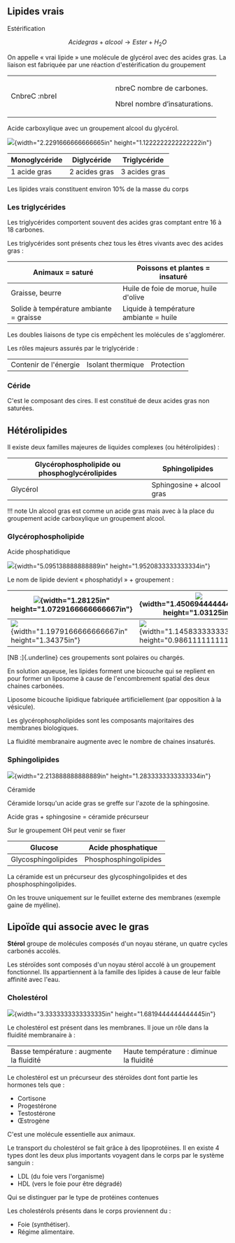 
## Lipides vrais

Estérification

$$Acidegras + alcool \rightarrow Ester + H_{2}O$$

On appelle « vrai lipide » une molécule de glycérol avec des acides
gras. La liaison est fabriquée par une réaction d'estérification du
groupement

<table>
<colgroup>
<col style="width: 50%" />
<col style="width: 50%" />
</colgroup>
<tbody>
<tr class="odd">
<td>CnbreC :nbreI</td>
<td><p>nbreC nombre de carbones.</p>
<p>NbreI nombre d’insaturations.</p></td>
</tr>
</tbody>
</table>

Acide carboxylique avec un groupement alcool du glycérol.

![](media/image41.jpeg){width="2.2291666666666665in"
height="1.1222222222222222in"}

| **Monoglycéride** | **Diglycéride** | **Triglycéride** |
|-------------------|-----------------|------------------|
| 1 acide gras      | 2 acides gras   | 3 acides gras    |

Les lipides vrais constituent environ 10% de la masse du corps

### Les triglycérides

Les triglycérides comportent souvent des acides gras comptant entre 16 à
18 carbones.

Les triglycérides sont présents chez tous les êtres vivants avec des
acides gras :

| **Animaux = saturé**                    | **Poissons et plantes = insaturé**     |
|---------------------------------|---------------------------------------|
| Graisse, beurre                         | Huile de foie de morue, huile d'olive  |
| Solide à température ambiante = graisse | Liquide à température ambiante = huile |

Les doubles liaisons de type cis empêchent les molécules de
s'agglomérer.

Les rôles majeurs assurés par le triglycéride :

|                       |                   |            |
|-----------------------|-------------------|------------|
| Contenir de l'énergie | Isolant thermique | Protection |

### Céride

C'est le composant des cires. Il est constitué de deux acides gras non
saturées.

## Hétérolipides

Il existe deux familles majeures de liquides complexes (ou
hétérolipides) :

| **Glycérophospholipide ou phosphoglycérolipides** | **Sphingolipides**        |
|------------------------------------|------------------------------------|
| Glycérol                                          | Sphingosine + alcool gras |

!!! note
    Un alcool gras est comme un acide gras mais avec à la place du groupement acide carboxylique un groupement alcool.

### Glycérophospholipide

Acide phosphatidique

![](media/image42.jpeg){width="5.095138888888889in"
height="1.9520833333333334in"}

Le nom de lipide devient « phosphatidyl » + groupement :

| ![](media/image43.jpeg){width="1.28125in" height="1.0729166666666667in"} | ![](media/image44.jpeg){width="1.4506944444444445in" height="1.03125in"}            |
|------------------------------------|------------------------------------|
| ![](media/image45.jpeg){width="1.1979166666666667in" height="1.34375in"} | ![](media/image46.jpeg){width="1.1458333333333333in" height="0.9861111111111112in"} |

[NB :]{.underline} ces groupements sont polaires ou chargés.

En solution aqueuse, les lipides forment une bicouche qui se replient en
pour former un liposome à cause de l'encombrement spatial des deux
chaines carbonées.

Liposome bicouche lipidique fabriquée artificiellement (par opposition à
la vésicule).

Les glycérophospholipides sont les composants majoritaires des membranes
biologiques.

La fluidité membranaire augmente avec le nombre de chaines insaturés.

### Sphingolipides

![](media/image47.jpeg){width="2.213888888888889in"
height="1.2833333333333334in"}

Céramide

Céramide lorsqu'un acide gras se greffe sur l'azote de la sphingosine.

Acide gras + sphingosine = céramide précurseur

Sur le groupement OH peut venir se fixer

| **Glucose**         | **Acide phosphatique** |
|---------------------|------------------------|
| Glycosphingolipides | Phosphosphingolipides  |

La céramide est un précurseur des glycosphingolipides et des
phosphosphingolipides.

On les trouve uniquement sur le feuillet externe des membranes (exemple
gaine de myéline).

## Lipoïde qui associe avec le gras

__Stérol__ groupe de molécules composés d'un noyau stérane, un quatre cycles carbonés accolés.

Les stéroïdes sont composés d'un noyau stérol accolé à un groupement fonctionnel. Ils appartiennent à la famille des lipides à cause de leur faible affinité avec l'eau.

### Cholestérol

![](media/image48.jpeg){width="3.3333333333333335in"
height="1.6819444444444445in"}

Le cholestérol est présent dans les membranes. Il joue un rôle dans la
fluidité membranaire à :

|                                          |                                         |
|------------------------------------|------------------------------------|
| Basse température : augmente la fluidité | Haute température : diminue la fluidité |

Le cholestérol est un précurseur des stéroïdes dont font partie les
hormones tels que :

* Cortisone
* Progestérone
* Testostérone
* Œstrogène

C'est une molécule essentielle aux animaux.

Le transport du cholestérol se fait grâce à des lipoprotéines. Il en existe 4 types dont les deux plus importants  voyagent dans le corps par le système sanguin :

* LDL (du foie vers l'organisme)
* HDL (vers le foie pour être dégradé)

Qui se distinguer par le type de protéines contenues

Les cholestérols présents dans le corps proviennent du :

* Foie (synthétiser).
* Régime alimentaire.
